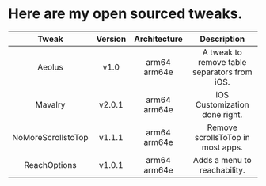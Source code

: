 # Here are my open sourced tweaks.

| Tweak | Version | Architecture | Description |
| :-----: | :-------: | :------------: | :-----------: |
| Aeolus | v1.0 | arm64 arm64e | A tweak to remove table separators from iOS. |
| Mavalry | v2.0.1| arm64 arm64e | iOS Customization done right. |
| NoMoreScrollstoTop | v1.1.1 | arm64 arm64e | Remove scrollsToTop in most apps. |
| ReachOptions | v1.0.1 | arm64 arm64e | Adds a menu to reachability. |